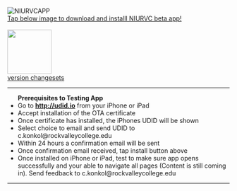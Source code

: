 ![NIURVCAPP](https://github.com/konkolapps/konkolapps.github.io/blob/master/home.png)<br>
<a href="itms-services://?action=download-manifest&url=https://konkolapps.github.io/manifest.plist">Tap below image to download and installl NIURVC beta app!<br><br><img width="100px" src="http://www.developerinabox.com/img/install_button.jpg"></a><br>
[version changesets](https://raw.githubusercontent.com/konkolapps/konkolapps.github.io/master/niurvcversion.txt)
<hr>
 <ul>  
<b>Prerequisites to Testing App</b>
<li>Go to <b><a href="http://udid.io">http://udid.io</a></b> from your iPhone or iPad</li>
<li>Accept installation of the OTA certificate</li>
<li>Once certificate has installed, the iPhones UDID will be shown</li>
<li>Select choice to email and send UDID to c.konkol@rockvalleycollege.edu</li>
<li>Within 24 hours a confirmation email will be sent</li>
<li>Once confirmation email received, tap install button above</li>
<li>Once installed on iPhone or iPad, test to make sure app opens successfully and your able to navigate all pages (Content is still coming in). Send feedback to c.konkol@rockvalleycollege.edu</li>
</ul>
<hr>

